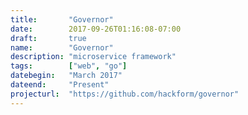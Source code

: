```yaml
---
title:       "Governor"
date:        2017-09-26T01:16:08-07:00
draft:       true
name:        "Governor"
description: "microservice framework"
tags:        ["web", "go"]
datebegin:   "March 2017"
dateend:     "Present"
projecturl:  "https://github.com/hackform/governor"
---
```

